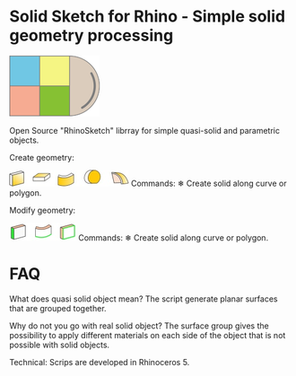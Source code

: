 # Solid Sketch for Rhino - Simple solid geometry processing 
![picture](simples.png)

Open Source "RhinoSketch" librray for simple quasi-solid and parametric objects.

Create geometry:

![picture](Images/ikonok.jpg) 
Commands: 
❄ Create solid along curve or polygon.

Modify geometry:

![picture](Images/ikonokmodosit.jpg) 
Commands: 
❄ Create solid along curve or polygon.


# FAQ

What does quasi solid object mean? 
The script generate planar surfaces that are grouped together. 

Why do not you go with real solid object?
The surface group gives the possibility to apply different materials on each side of the object that is not possible with solid objects.

Technical:
Scrips are developed in Rhinoceros 5.
